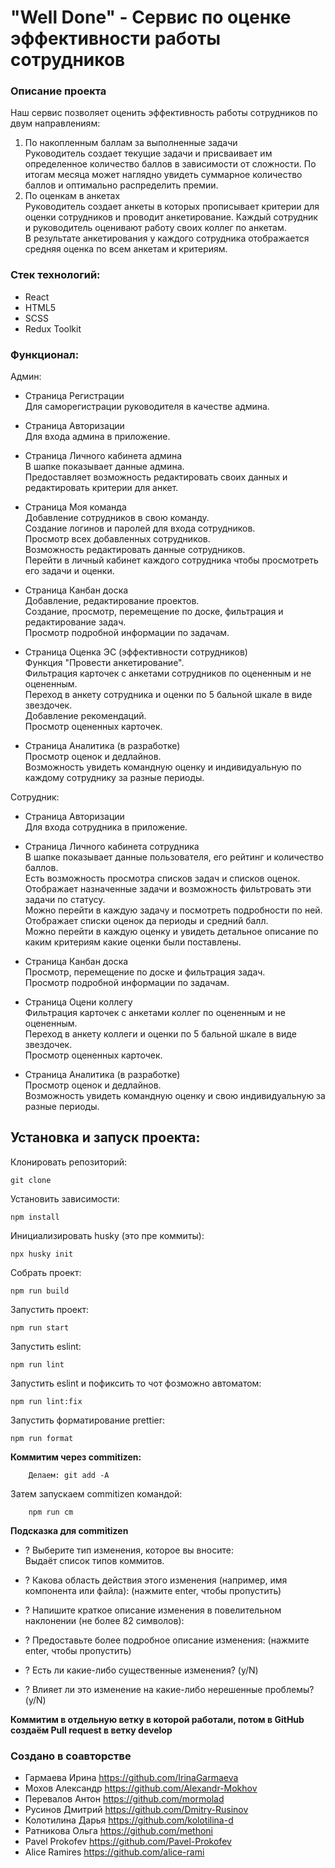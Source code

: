 # "Well Done" - Сервис по оценке эффективности работы сотрудников  

### Описание проекта  

Наш сервис позволяет оценить эффективность работы сотрудников по двум направлениям:  
1. По накопленным баллам за выполненные задачи  
Руководитель создает текущие задачи и присваивает им определенное количество баллов в зависимости от сложности. По итогам месяца может наглядно увидеть суммарное количество баллов и оптимально распределить премии.  
2. По оценкам в анкетах  
Руководитель создает анкеты в которых прописывает критерии для оценки сотрудников и проводит анкетирование.  Каждый сотрудник и руководитель оценивают работу своих коллег по анкетам.  
В результате анкетирования у каждого сотрудника отображается средняя оценка по всем анкетам и критериям.  

### Стек технологий:  

- React  
- HTML5  
- SCSS  
- Redux Toolkit  

### Функционал:  

Админ:  

- Страница Регистрации  
Для саморегистрации руководителя в качестве админа. 

- Страница Авторизации  
Для входа админа в приложение.  

- Страница Личного кабинета админа  
В шапке показывает данные админа.  
Предоставляет возможность редактировать своих данных и редактировать критерии для анкет.  

- Страница Моя команда  
Добавление сотрудников в свою команду.  
Создание логинов и паролей для входа сотрудников.  
Просмотр всех добавленных сотрудников.  
Возможность редактировать данные сотрудников.  
Перейти в личный кабинет каждого сотрудника чтобы просмотреть его задачи и оценки.  

- Страница Канбан доска  
Добавление, редактирование проектов.  
Создание, просмотр, перемещение по доске, фильтрация и редактирование задач.  
Просмотр подробной информации по задачам.  

- Страница Оценка ЭС (эффективности сотрудников)  
Функция "Провести анкетирование".  
Фильтрация карточек с анкетами сотрудников по оцененным и не оцененным.  
Переход в анкету сотрудника и оценки по 5 бальной шкале в виде звездочек.  
Добавление рекомендаций.  
Просмотр оцененных карточек.  

- Страница Аналитика (в разработке)  
Просмотр оценок и дедлайнов.  
Возможность увидеть командную оценку и индивидуальную по каждому сотруднику за разные периоды.  

Сотрудник:  

- Страница Авторизации  
Для входа сотрудника в приложение.  

- Страница Личного кабинета сотрудника  
В шапке показывает данные пользователя, его рейтинг и количество баллов.  
Есть возможность просмотра списков задач и списков оценок.  
Отображает назначенные задачи и возможность фильтровать эти задачи по статусу.  
Можно перейти в каждую задачу и посмотреть подробности по ней.  
Отображает списки оценок да периоды и средний балл.  
Можно перейти в каждую оценку и увидеть детальное описание по каким критериям какие оценки были поставлены.  

- Страница Канбан доска  
Просмотр, перемещение по доске и фильтрация задач.  
Просмотр подробной информации по задачам.  

- Страница Оцени коллегу  
Фильтрация карточек с анкетами коллег по оцененным и не оцененным.  
Переход в анкету коллеги и оценки по 5 бальной шкале в виде звездочек.  
Просмотр оцененных карточек.  

- Страница Аналитика (в разработке)  
Просмотр оценок и дедлайнов.  
Возможность увидеть командную оценку и свою индивидуальную за разные периоды.  

## Установка и запуск проекта:  

Клонировать репозиторий:  

    git clone  

Установить зависимости:  

    npm install  

Инициализировать husky (это пре коммиты):  

    npx husky init  

Собрать проект:  

    npm run build  

Запустить проект:  

    npm run start  

Запустить eslint:  

    npm run lint  

Запустить eslint и пофиксить то чот фозможно автоматом:  

    npm run lint:fix  

Запустить форматирование prettier:  

    npm run format  

**Коммитим через commitizen:**  

    	Делаем: git add -A  

Затем запускаем commitizen командой:  

    	npm run cm  

**Подсказка для commitizen**  

- ? Выберите тип изменения, которое вы вносите:  
  Выдаёт список типов коммитов.  

- ? Какова область действия этого изменения (например, имя компонента или файла): (нажмите enter, чтобы пропустить)  

- ? Напишите краткое описание изменения в повелительном наклонении (не более 82 символов):  

- ? Предоставьте более подробное описание изменения: (нажмите enter, чтобы пропустить)  

- ? Есть ли какие-либо существенные изменения? (y/N)  

- ? Влияет ли это изменение на какие-либо нерешенные проблемы? (y/N)  

**Коммитим в отдельную ветку в которой работали, потом в GitHub создаём Pull request в ветку develop**  

### Создано в соавторстве  

- Гармаева Ирина https://github.com/IrinaGarmaeva  
- Мохов Александр https://github.com/Alexandr-Mokhov  
- Перевалов Антон https://github.com/mormolad  
- Русинов Дмитрий https://github.com/Dmitry-Rusinov  
- Колотилина Дарья https://github.com/kolotilina-d  
- Ратникова Ольга https://github.com/methoni  
- Pavel Prokofev https://github.com/Pavel-Prokofev  
- Alice Ramires https://github.com/alice-rami  
